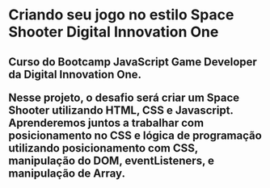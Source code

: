 <h1>Criando seu jogo no estilo Space Shooter
Digital Innovation One</h1>

<h2>Curso do Bootcamp JavaScript Game Developer da Digital Innovation One.

Nesse projeto, o desafio será criar um Space Shooter utilizando HTML, CSS e Javascript. 
Aprenderemos juntos a trabalhar com posicionamento no CSS e lógica de programação utilizando posicionamento com CSS, 
manipulação do DOM, eventListeners, e manipulação de Array. </h2>
